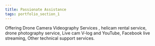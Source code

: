 ```yaml
---
title: Passionate Assistance
tags: portfolio_section_1
---
```



<p class="contentcreator-desingner-paragraphs text-center">Offering Drone Camera Videography Services , helicam rental service, drone photography service, Live cam V-log and YouTube, Facebook live streaming, Other technical support services.</p>
